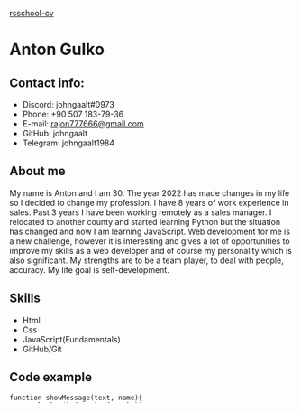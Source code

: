 [rsschool-cv](https://johngaalt.github.io/rsschool-cv/cv)
# **Anton Gulko**

## **Contact info:**

* Discord: johngaalt#0973
* Phone: +90 507 183-79-36
* E-mail: rajon777666@gmail.com
* GitHub: johngaalt
* Telegram: johngaalt1984

## **About me**

My name is Anton and I am 30. The year 2022 has made changes in my life so I decided to change my profession.
I have 8 years of work experience in sales. Past 3 years I have been working remotely as a sales manager.
I relocated to another county and started learning Python but the situation has changed and now I am learning JavaScript.
Web development for me is a new challenge, however it is interesting and gives a lot of opportunities to improve my skills as a web developer
and of course my personality which is also significant. My strengths are to be a team player, to deal with people, accuracy.
My life goal is self-development.

## **Skills**

* Html
* Css
* JavaScript(Fundamentals)
* GitHub/Git

## **Code example**

```JS
function showMessage(text, name){
  console.log(`&{text}, {name}!`); 
  setTimeout(showMessage, 3000, 'Who_is','John_Galt' ); 
} 

function mergeArrays(arr1, arr2) {
  return Array.from(new Set(arr1.concat(arr2).sort((a,b) => (a-b))));
}
```


## **Education**

* Komi State Pedagogical Institute(left after 2 year)
  + The Faculty of foreign languages (Eng-Ger)

## **Languages**

* English - B2
* Russian - Native
* Komi - Native

